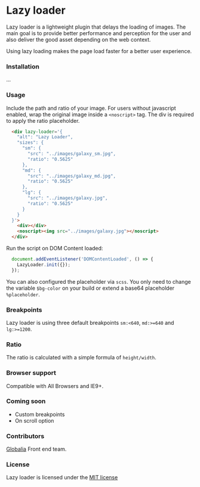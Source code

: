 # Lazy loader

Lazy loader is a lightweight plugin that delays the loading of images. The main goal is to provide better performance and perception for the user and also deliver the good asset depending on the web context.

Using lazy loading makes the page load faster for a better user experience.

### Installation
...

### Usage
Include the path and ratio of your image. For users without javascript enabled, wrap the original image inside a `<noscript>` tag. The div is required to apply the ratio placeholder.

```html
  <div lazy-loader='{
    "alt": "Lazy Loader",
    "sizes": {
      "sm": {
        "src": "../images/galaxy_sm.jpg",
        "ratio": "0.5625"
      },
      "md": {
        "src": "../images/galaxy_md.jpg",
        "ratio": "0.5625"
      },
      "lg": {
        "src": "../images/galaxy.jpg",
        "ratio": "0.5625"
      }
    }
  }'>
    <div></div>
    <noscript><img src="../images/galaxy.jpg"></noscript>
  </div>
```

Run the script on DOM Content loaded:
```javascript
  document.addEventListener('DOMContentLoaded', () => {
    LazyLoader.init({});
  });
```

You can also configured the placeholder via `scss`. You only need to change the variable `$bg-color` on your build or extend a base64 placeholder `%placeholder`.

### Breakpoints
Lazy loader is using three default breakpoints `sm:<640`, `md:>=640` and `lg:>=1200`.

### Ratio
The ratio is calculated with a simple formula of `height/width`.

### Browser support
Compatible with All Browsers and IE9+.

### Coming soon
- Custom breakpoints
- On scroll option

### Contributors
[Globalia](http://www.globalia.ca/fr/) Front end team.

### License
Lazy loader is licensed under the [MIT license](https://opensource.org/licenses/MIT)
